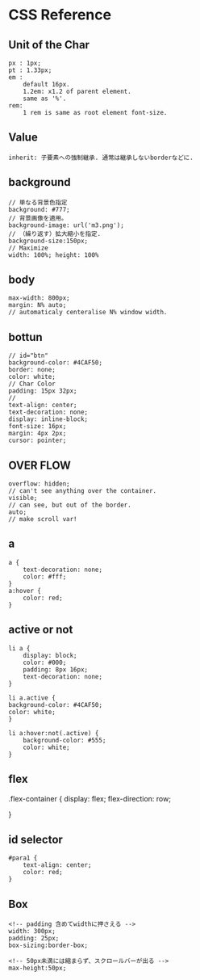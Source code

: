 # CSS Reference

## Unit of the Char
    px : 1px;
    pt : 1.33px;
    em : 
        default 16px.
        1.2em: x1.2 of parent element.
        same as '%'.
    rem: 
        1 rem is same as root element font-size.
        
## Value
    inherit: 子要素への強制継承. 通常は継承しないborderなどに.

## background
    // 単なる背景色指定
    background: #777;
    // 背景画像を適用。
    background-image: url('m3.png');
    // （繰り返す）拡大縮小を指定.
    background-size:150px;
    // Maximize
    width: 100%; height: 100%

## body
    max-width: 800px;
    margin: N% auto;
    // automaticaly centeralise N% window width.

## bottun
    // id="btn"
    background-color: #4CAF50;
    border: none;
    color: white;
    // Char Color
    padding: 15px 32px;
    // 
    text-align: center;
    text-decoration: none;
    display: inline-block;
    font-size: 16px;
    margin: 4px 2px;
    cursor: pointer;

## OVER FLOW
    overflow: hidden;
    // can't see anything over the container.
    visible;
    // can see, but out of the border.
    auto;
    // make scroll var!


## a
    a {
        text-decoration: none;
        color: #fff;
    }
    a:hover {
        color: red;
    }
## active or not
    li a {
        display: block;
        color: #000;
        padding: 8px 16px;
        text-decoration: none;
    }

    li a.active {
    background-color: #4CAF50;
    color: white;
    }

    li a:hover:not(.active) {
        background-color: #555;
        color: white;
    }
## flex
.flex-container {
  display: flex;
  flex-direction: row;
  <!-- 1 2 3 4 -->
}
## id selector
    #para1 {
        text-align: center;
        color: red;
    } 
## Box
    <!-- padding 含めてwidthに押さえる -->
    width: 300px;
    padding: 25px;
    box-sizing:border-box;

    <!-- 50px未満には縮まらず、スクロールバーが出る -->
    max-height:50px;

    
